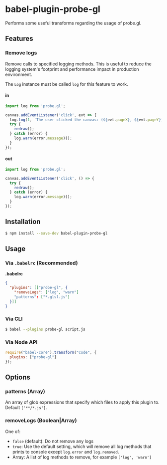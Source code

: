# babel-plugin-probe-gl

Performs some useful transforms regarding the usage of probe.gl.

## Features

### Remove logs

Remove calls to specified logging methods. This is useful to reduce the logging system's footprint and performance impact in production environment.

The `Log` instance must be called `log` for this feature to work.

#### in

```js
import log from 'probe.gl';

canvas.addEventListener('click', evt => {
  log.log(1, `The user clicked the canvas: (${evt.pageX}, ${evt.pageY})`)();
  try {
    redraw();
  } catch (error) {
    log.warn(error.message)();
  }
});
```

#### out

```js
import log from 'probe.gl';

canvas.addEventListener('click', () => {
  try {
    redraw();
  } catch (error) {
    log.warn(error.message)();
  }
});
```


## Installation

```sh
$ npm install --save-dev babel-plugin-probe-gl
```

## Usage

### Via `.babelrc` (Recommended)

**.babelrc**

```json
{
  "plugins": [["probe-gl", {
    "removeLogs": ["log", "warn"]
    "patterns": ["*.glsl.js"]
  }]]
}
```

### Via CLI

```sh
$ babel --plugins probe-gl script.js
```

### Via Node API

```js
require("babel-core").transform("code", {
  plugins: ["probe-gl"]
});
```

## Options

### patterns (Array)

An array of glob expressions that specify which files to apply this plugin to. Default `['**/*.js']`.

### removeLogs (Boolean|Array)

One of:

- `false` (default): Do not remove any logs
- `true`: Use the default setting, which will remove all log methods that prints to console except `log.error` and `log.removed`.
- Array<String>: A list of log methods to remove, for example `['log', 'warn']`
